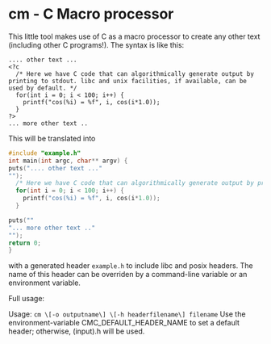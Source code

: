 # cm - C Macro processor

This little tool makes use of C as a macro processor to create any other text (including other C programs!). The syntax is like this:

```
.... other text ...
<?c
  /* Here we have C code that can algorithmically generate output by printing to stdout. libc and unix facilities, if available, can be used by default. */
  for(int i = 0; i < 100; i++) {
    printf("cos(%i) = %f", i, cos(i*1.0));
  }
?>
... more other text ..
```

This will be translated into
```c
#include "example.h"
int main(int argc, char** argv) {
puts(".... other text ..."
"");
  /* Here we have C code that can algorithmically generate output by printing to stdout. libc and unix facilities, if available, can be used by default. */
  for(int i = 0; i < 100; i++) {
    printf("cos(%i) = %f", i, cos(i*1.0));
  }

puts(""
"... more other text .."
"");
return 0;
}

```

with a generated header `example.h` to include libc and posix headers. The name of this header can be overriden by a command-line variable or an environment variable.

Full usage:

Usage: `cm \[-o outputname\] \[-h headerfilename\] filename`
Use the environment-variable CMC_DEFAULT_HEADER_NAME to set a default header; otherwise, (input).h will be used.

